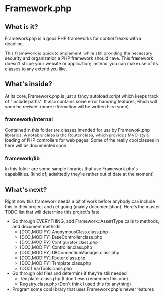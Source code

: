 Framework.php
=============

 What is it?
------------
Framework.php is a good PHP frameworks for control freaks with a deadline.

This framework is quick to implement, while still providing the necessary security and organization a PHP framework should have. This framework doesn't shape your website or application; instead, you can make use of its classes to any extend you like.

What's inside?
--------------
At its core, Framework.php is just a fancy autoload script which keeps track of "include paths". It also contains some error handling features, which will soon be revised. (more information will be written here soon)

### framework/internal
Contained in this folder are classes intended for use by Framework.php libraries. A notable class is the Router class, which provides MVC-style loading of PHP controllers for web pages. Some of the really cool classes in here will be documented soon.

### framework/lib
In this folder are some sample libraries that use Framework.php's capabilities. (kind of; admittedly they're rather out of date at the moment)

What's next?
------------
Right now this framework needs a bit of work before anybody can include this in their project and get going (mainly documentation). Here's the master TODO list that will determine this project's fate.
- Go through EVERYTHING, add Framework::AssertType calls to methods, and document methods
  - [DOC,MODIFY] AnonymousClass.class.php
  - [DOC,MODIFY] BaseController.class.php
  - [DOC,MODIFY] Configurator.class.php
  - [DOC,MODIFY] Controller.class.php
  - [DOC,MODIFY] DBConnectionManager.class.php
  - [DOC,MODIFY] Router.class.php
  - [DOC,MODIFY] Template.class.php
  - [DOC] VarTools.class.php
- Go through old files and determine if they're still needed
  - Templater.class.php (I don't even remember this one)
  - Registry.class.php (Don't think I used this for anything)
- Program some cool library that uses Framework.php's newer features
